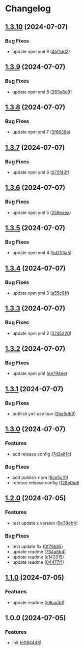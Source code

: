 # Changelog

## [1.3.10](https://github.com/polyrepos/template-base/compare/v1.3.9...v1.3.10) (2024-07-07)


### Bug Fixes

* update npm yml 9 ([4bf1dd2](https://github.com/polyrepos/template-base/commit/4bf1dd2a2701e864d77ddadf6151208d062e4bf1))

## [1.3.9](https://github.com/polyrepos/template-base/compare/v1.3.8...v1.3.9) (2024-07-07)


### Bug Fixes

* update npm yml 8 ([369e8d9](https://github.com/polyrepos/template-base/commit/369e8d93dce6f1ef0494fc9a5993ff9f4d651e59))

## [1.3.8](https://github.com/polyrepos/template-base/compare/v1.3.7...v1.3.8) (2024-07-07)


### Bug Fixes

* update npm yml 7 ([3f6638a](https://github.com/polyrepos/template-base/commit/3f6638af1eb033fb6b59aba1adaa1da8d30ba8e1))

## [1.3.7](https://github.com/polyrepos/template-base/compare/v1.3.6...v1.3.7) (2024-07-07)


### Bug Fixes

* update npm yml 6 ([d70f43f](https://github.com/polyrepos/template-base/commit/d70f43f72acadf842b48a0dc818081529bf80f92))

## [1.3.6](https://github.com/polyrepos/template-base/compare/v1.3.5...v1.3.6) (2024-07-07)


### Bug Fixes

* update npm yml 5 ([259eaea](https://github.com/polyrepos/template-base/commit/259eaeae194046e142d569ff2bb562a8dc4425f8))

## [1.3.5](https://github.com/polyrepos/template-base/compare/v1.3.4...v1.3.5) (2024-07-07)


### Bug Fixes

* update npm yml 4 ([5d203a5](https://github.com/polyrepos/template-base/commit/5d203a5003d9361d3ae7400c299db51f7b95aade))

## [1.3.4](https://github.com/polyrepos/template-base/compare/v1.3.3...v1.3.4) (2024-07-07)


### Bug Fixes

* update npm yml 3 ([a55c61f](https://github.com/polyrepos/template-base/commit/a55c61f5eebcc8f2bf2be24301972ca6b0bc3b15))

## [1.3.3](https://github.com/polyrepos/template-base/compare/v1.3.2...v1.3.3) (2024-07-07)


### Bug Fixes

* update npm yml 2 ([3745220](https://github.com/polyrepos/template-base/commit/3745220e7fefb5a9a5c7aa0980779388c706b24b))

## [1.3.2](https://github.com/polyrepos/template-base/compare/v1.3.1...v1.3.2) (2024-07-07)


### Bug Fixes

* update npm yml ([de794ee](https://github.com/polyrepos/template-base/commit/de794ee8df6521a82369bcadf107e9905cc58a8f))

## [1.3.1](https://github.com/polyrepos/template-base/compare/v1.3.0...v1.3.1) (2024-07-07)


### Bug Fixes

* publish yml use bun ([3be5db9](https://github.com/polyrepos/template-base/commit/3be5db9aac88e1ec4eba6d667a5370a5a6496c5a))

## [1.3.0](https://github.com/polyrepos/template-base/compare/v1.2.0...v1.3.0) (2024-07-07)


### Features

* add release config ([7d2a81c](https://github.com/polyrepos/template-base/commit/7d2a81c05d72df03eaceed05c35d84ffdcfad47f))


### Bug Fixes

* add publish-npm ([8ce5c31](https://github.com/polyrepos/template-base/commit/8ce5c31cf1a2282ba97b442623b5d94971e6b7cb))
* remove release config ([128e0ad](https://github.com/polyrepos/template-base/commit/128e0ad7ca5d020cb4a0a0016bba241271d5592f))

## [1.2.0](https://github.com/polyrepos/template-bun/compare/v1.1.0...v1.2.0) (2024-07-05)


### Features

* test update x version ([9e38eb4](https://github.com/polyrepos/template-bun/commit/9e38eb45c7b1126e11de20349060d88a4abc2729))


### Bug Fixes

* test update fix ([0f79b85](https://github.com/polyrepos/template-bun/commit/0f79b85c955fa461d172dafa4491c3a0bf2f46aa))
* update readme ([784a8b4](https://github.com/polyrepos/template-bun/commit/784a8b4fd74add279b4e152c15097bdf4509de68))
* update readme ([e143315](https://github.com/polyrepos/template-bun/commit/e143315714fb1e726a8501ee02965c6a50c06102))
* update readme ([04477f1](https://github.com/polyrepos/template-bun/commit/04477f13bb3521ef1d71691808c577543acf39d2))

## [1.1.0](https://github.com/polyrepos/template-bun/compare/v1.0.0...v1.1.0) (2024-07-05)


### Features

* update readme ([e8badb1](https://github.com/polyrepos/template-bun/commit/e8badb114c6569325f7a5cf83366ead0ffd36b67))

## 1.0.0 (2024-07-05)

### Features

- init ([e0844d8](https://github.com/polyrepos/template-bun/commit/e0844d887faa1e6b779e99337790359a36fc9966))
